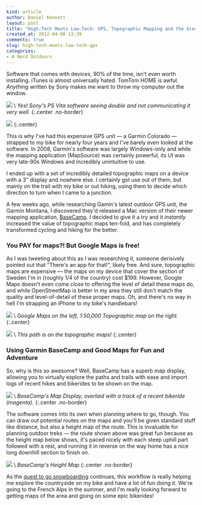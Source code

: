 ```yaml
---
kind: article
author: Daniel Kennett
layout: post
title: "High-Tech Meets Low-Tech: GPS, Topographic Mapping and the Great Outdoors"
created_at: 2012-04-08 13:39
comments: true
slug: high-tech-meets-low-tech-gps
categories: 
- A Nerd Outdoors
---
```


Software that comes with devices, 90% of the time, isn't even worth installing. iTunes is almost universally hated. TomTom HOME is awful. *Anything* written by Sony makes me want to throw my computer out the window.

<img src="/pictures/vita/YES.png" /> \\
 *Yes! Sony's PS Vita software seeing double and not communicating it very well.* 
{:.center .no-border}

[<img src="http://pcdn.500px.net/6401871/f70b5bb699ca7bfe9f4317a2107a72ea5b015cd6/4.jpg" />](http://500px.com/photo/6401871/)
{:.center}

This is why I've had this expensive GPS unit — a Garmin Colorado — strapped to my bike for nearly four years and I've barely even looked at the software. In 2008, Garmin's software was largely Windows-only and while the mapping application (MapSource) was certainly powerful, its UI was very late-90s Windows and incredibly unintuitive to use.

I ended up with a set of incredibly detailed topographic maps on a device with a 3" display and nowhere else. I certainly got use out of them, but mainly on the trail with my bike or out hiking, using them to decide which direction to turn when I came to a junction.

A few weeks ago, while researching Gamin's latest outdoor GPS unit, the Garmin Montana, I discovered they'd released a Mac version of their newer mapping application, [BaseCamp](http://www.garmin.com/us/products/onthetrail/BaseCamp). I decided to give it a try and it *instantly* increased the value of topographic maps ten-fold, and has completely transformed cycling and hiking for the better.

### You PAY for maps?! But Google Maps is free! ###

As I was tweeting about this as I was researching it, someone derisively pointed out that "There's an app for that!", likely free. And sure, topographic maps are expensive — the maps on my device that cover the section of Sweden I'm in (roughly 1/4 of the country) cost $199. However, Google Maps doesn't even come *close* to offering the level of detail these maps do, and while OpenStreetMap is better in my area they still don't match the quality and level-of-detail of these proper maps. Oh, and there's no way in hell I'm strapping an iPhone to my bike's handlebars!

<img src="/pictures/mapping/GoogleVsTopo.png" /> \\
 *Google Maps on the left, 1:50,000 Topographic map on the right.* 
{:.center}

[<img src="http://pcdn.500px.net/6402371/a886f9278fdadab7b243dc3096e89f09554ad080/4.jpg" />](http://500px.com/photo/6402371/) \\
 *This path is on the topographic maps!* 
{:.center}

### Using Garmin BaseCamp and Good Maps for Fun and Adventure ###

So, why is this so awesome? Well, BaseCamp has a superb map display, allowing you to virtually explore the paths and trails with ease and import logs of recent hikes and bikerides to be shown on the map. 

<img src="/pictures/mapping/BasecampBikeride.png" /> \\
 *BaseCamp's Map Display, overlaid with a track of a recent bikeride (magenta).* 
{:.center .no-border}

The software comes into its own when planning where to go, though. You can draw out potential routes on the maps and you'll be given standard stuff like distance, but also a height map of the route. This is invaluable for planning outdoor treks — the route shown above was great fun because as the height map below shows, it's paced nicely with each steep uphill part followed with a rest, and running it in reverse on the way home has a nice long downhill section to finish on.

<img src="/pictures/mapping/BasecampHeightProfile.png" /> \\
 *BaseCamp's Height Map* 
{:.center .no-border}

As the [quest to go snowboarding](/blog/2012/03/public-shaming-the-only-way/) continues, this workflow is really helping me explore the countryside on my bike and have a lot of fun doing it. We're going to the French Alps in the summer, and I'm really looking forward to getting maps of the area and going on some epic bikerides!

